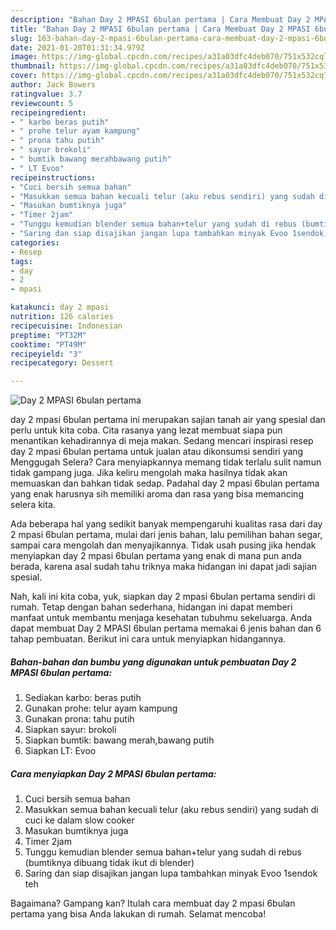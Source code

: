 ```yaml
---
description: "Bahan Day 2 MPASI 6bulan pertama | Cara Membuat Day 2 MPASI 6bulan pertama Yang Lezat Sekali"
title: "Bahan Day 2 MPASI 6bulan pertama | Cara Membuat Day 2 MPASI 6bulan pertama Yang Lezat Sekali"
slug: 163-bahan-day-2-mpasi-6bulan-pertama-cara-membuat-day-2-mpasi-6bulan-pertama-yang-lezat-sekali
date: 2021-01-20T01:31:34.979Z
image: https://img-global.cpcdn.com/recipes/a31a03dfc4deb070/751x532cq70/day-2-mpasi-6bulan-pertama-foto-resep-utama.jpg
thumbnail: https://img-global.cpcdn.com/recipes/a31a03dfc4deb070/751x532cq70/day-2-mpasi-6bulan-pertama-foto-resep-utama.jpg
cover: https://img-global.cpcdn.com/recipes/a31a03dfc4deb070/751x532cq70/day-2-mpasi-6bulan-pertama-foto-resep-utama.jpg
author: Jack Bowers
ratingvalue: 3.7
reviewcount: 5
recipeingredient:
- " karbo beras putih"
- " prohe telur ayam kampung"
- " prona tahu putih"
- " sayur brokoli"
- " bumtik bawang merahbawang putih"
- " LT Evoo"
recipeinstructions:
- "Cuci bersih semua bahan"
- "Masukkan semua bahan kecuali telur (aku rebus sendiri) yang sudah di cuci ke dalam slow cooker"
- "Masukan bumtiknya juga"
- "Timer 2jam"
- "Tunggu kemudian blender semua bahan+telur yang sudah di rebus (bumtiknya dibuang tidak ikut di blender)"
- "Saring dan siap disajikan jangan lupa tambahkan minyak Evoo 1sendok teh"
categories:
- Resep
tags:
- day
- 2
- mpasi

katakunci: day 2 mpasi 
nutrition: 126 calories
recipecuisine: Indonesian
preptime: "PT32M"
cooktime: "PT49M"
recipeyield: "3"
recipecategory: Dessert

---
```



![Day 2 MPASI 6bulan pertama](https://img-global.cpcdn.com/recipes/a31a03dfc4deb070/751x532cq70/day-2-mpasi-6bulan-pertama-foto-resep-utama.jpg)


day 2 mpasi 6bulan pertama ini merupakan sajian tanah air yang spesial dan perlu untuk kita coba. Cita rasanya yang lezat membuat siapa pun menantikan kehadirannya di meja makan.
Sedang mencari inspirasi resep day 2 mpasi 6bulan pertama untuk jualan atau dikonsumsi sendiri yang Menggugah Selera? Cara menyiapkannya memang tidak terlalu sulit namun tidak gampang juga. Jika keliru mengolah maka hasilnya tidak akan memuaskan dan bahkan tidak sedap. Padahal day 2 mpasi 6bulan pertama yang enak harusnya sih memiliki aroma dan rasa yang bisa memancing selera kita.

Ada beberapa hal yang sedikit banyak mempengaruhi kualitas rasa dari day 2 mpasi 6bulan pertama, mulai dari jenis bahan, lalu pemilihan bahan segar, sampai cara mengolah dan menyajikannya. Tidak usah pusing jika hendak menyiapkan day 2 mpasi 6bulan pertama yang enak di mana pun anda berada, karena asal sudah tahu triknya maka hidangan ini dapat jadi sajian spesial.




Nah, kali ini kita coba, yuk, siapkan day 2 mpasi 6bulan pertama sendiri di rumah. Tetap dengan bahan sederhana, hidangan ini dapat memberi manfaat untuk membantu menjaga kesehatan tubuhmu sekeluarga. Anda dapat membuat Day 2 MPASI 6bulan pertama memakai 6 jenis bahan dan 6 tahap pembuatan. Berikut ini cara untuk menyiapkan hidangannya.

<!--inarticleads1-->

##### Bahan-bahan dan bumbu yang digunakan untuk pembuatan Day 2 MPASI 6bulan pertama:

1. Sediakan  karbo: beras putih
1. Gunakan  prohe: telur ayam kampung
1. Gunakan  prona: tahu putih
1. Siapkan  sayur: brokoli
1. Siapkan  bumtik: bawang merah,bawang putih
1. Siapkan  LT: Evoo




<!--inarticleads2-->

##### Cara menyiapkan Day 2 MPASI 6bulan pertama:

1. Cuci bersih semua bahan
1. Masukkan semua bahan kecuali telur (aku rebus sendiri) yang sudah di cuci ke dalam slow cooker
1. Masukan bumtiknya juga
1. Timer 2jam
1. Tunggu kemudian blender semua bahan+telur yang sudah di rebus (bumtiknya dibuang tidak ikut di blender)
1. Saring dan siap disajikan jangan lupa tambahkan minyak Evoo 1sendok teh




Bagaimana? Gampang kan? Itulah cara membuat day 2 mpasi 6bulan pertama yang bisa Anda lakukan di rumah. Selamat mencoba!
